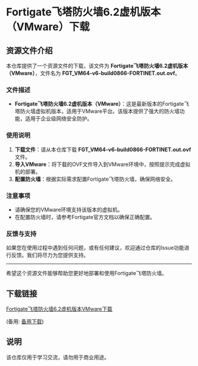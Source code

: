 # Fortigate飞塔防火墙6.2虚机版本（VMware）下载

## 资源文件介绍

本仓库提供了一个资源文件的下载，该文件为 **Fortigate飞塔防火墙6.2虚机版本（VMware）**，文件名为 **FGT_VM64-v6-build0866-FORTINET.out.ovf**。

### 文件描述

- **Fortigate飞塔防火墙6.2虚机版本（VMware）**：这是最新版本的Fortigate飞塔防火墙虚拟机版本，适用于VMware平台。该版本提供了强大的防火墙功能，适用于企业级网络安全防护。

### 使用说明

1. **下载文件**：请从本仓库下载 **FGT_VM64-v6-build0866-FORTINET.out.ovf** 文件。
2. **导入VMware**：将下载的OVF文件导入到VMware环境中，按照提示完成虚拟机的部署。
3. **配置防火墙**：根据实际需求配置Fortigate飞塔防火墙，确保网络安全。

### 注意事项

- 请确保您的VMware环境支持该版本的虚拟机。
- 在配置防火墙时，请参考Fortigate官方文档以确保正确配置。

### 反馈与支持

如果您在使用过程中遇到任何问题，或有任何建议，欢迎通过仓库的Issue功能进行反馈。我们将尽力为您提供支持。

---

希望这个资源文件能够帮助您更好地部署和使用Fortigate飞塔防火墙。

## 下载链接
[Fortigate飞塔防火墙6.2虚机版本VMware下载](https://pan.quark.cn/s/13e94577f649) 

(备用: [备用下载](https://pan.baidu.com/s/1Ma7fN9oG-rVCUBXr5Muvug?pwd=1234))

## 说明

该仓库仅用于学习交流，请勿用于商业用途。
